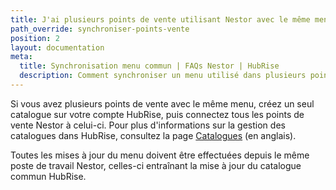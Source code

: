 ```yaml
---
title: J'ai plusieurs points de vente utilisant Nestor avec le même menu, dois-je tous les synchroniser avec HubRise ?
path_override: synchroniser-points-vente
position: 2
layout: documentation
meta:
  title: Synchronisation menu commun | FAQs Nestor | HubRise
  description: Comment synchroniser un menu utilisé dans plusieurs points de vente Nestor avec HubRise.
---
```


Si vous avez plusieurs points de vente avec le même menu, créez un seul catalogue sur votre compte HubRise, puis connectez tous les points de vente Nestor à celui-ci. Pour plus d'informations sur la gestion des catalogues dans HubRise, consultez la page [Catalogues](/docs/catalog) (en anglais).

Toutes les mises à jour du menu doivent être effectuées depuis le même poste de travail Nestor, celles-ci entraînant la mise à jour du catalogue commun HubRise.
